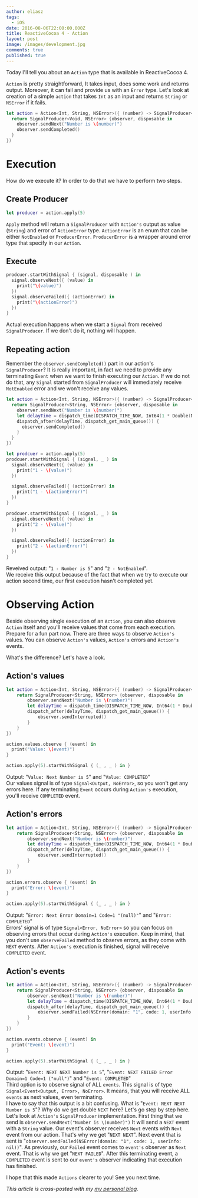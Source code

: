 ```yaml
---
author: eliasz
tags:
  - iOS
date: 2016-08-06T22:00:00.000Z
title: ReactiveCocoa 4 - Action
layout: post
image: /images/development.jpg
comments: true
published: true
---
```


Today I'll tell you about an `Action` type that is available in ReactiveCocoa 4.

`Action` is pretty straightforward, It takes input, does some work and returns output. Moreover, it can fail and provide us with an `Error` type. Let's look at creation of a simple `action` that takes `Int` as an input and returns `String` or `NSError` if it fails.

```swift
let action = Action<Int, String, NSError>({ (number) -> SignalProducer<String, NSError> in
  return SignalProducer<Void, NSError> {observer, disposable in
    observer.sendNext("Number is \(number)")
    observer.sendCompleted()
  }
})
```

Execution
===
How do we execute it? In order to do that we have to perform two steps.

Create Producer
---
```swift
let producer = action.apply(5)
```
`Apply` method will return a `SignalProducer` with `Action's` output as value (`String`) and error of `ActionError` type. `ActionError` is an enum that can be either `NotEnabled` or `ProducerError`. `ProducerError` is a wrapper around error type that specify in our `Action`.

Execute
---

```swift
prodcuer.startWithSignal { (signal, disposable ) in
  signal.observeNext({ (value) in
    print("\(value)")
  })
  signal.observeFailed({ (actionError) in
    print("\(actionError)")
  })
}
```
Actual execution happens when we start a `Signal` from received `SignalProducer`. If we don't do it, nothing will happen.

Repeating action
---
Remember the `observer.sendCompleted()` part in our action's `SignalProducer`? It is really important, in fact we need to provide any terminating `Event` when we want to finish executing our `Action`. If we do not do that, any `Signal` started from `SignalProducer` will immediately receive `NotEnabled` error and we won't receive any values.

```swift
let action = Action<Int, String, NSError>({ (number) -> SignalProducer<String, NSError> in
  return SignalProducer<String, NSError> {observer, disposable in
    observer.sendNext("Number is \(number)")
    let delayTime = dispatch_time(DISPATCH_TIME_NOW, Int64(1 * Double(NSEC_PER_SEC)))
    dispatch_after(delayTime, dispatch_get_main_queue()) {
      observer.sendCompleted()
    }
  }
})

let prodcuer = action.apply(5)
prodcuer.startWithSignal { (signal, _ ) in
  signal.observeNext({ (value) in
    print("1 - \(value)")
  })

  signal.observeFailed({ (actionError) in
    print("1 - \(actionError)")
  })
}

prodcuer.startWithSignal { (signal, _ ) in
  signal.observeNext({ (value) in
    print("2 - \(value)")
  })

  signal.observeFailed({ (actionError) in
    print("2 - \(actionError)")
  })
}
```

Reveived output: "`1 - Number is 5`" and "`2 - NotEnabled`".  
We receive this output because of the fact that when we try to execute our action second time, our first execution hasn't completed yet.

Observing Action
===
Beside observing single execution of an `Action`, you can also observe `Action` itself and you'll receive values that come from each execution. Prepare for a fun part now. There are three ways to observe `Action's` values. You can observe `Action's` values, `Action's` errors and `Action's` events.

What's the difference? Let's have a look.

Action's values
---
```swift
let action = Action<Int, String, NSError>({ (number) -> SignalProducer<String, NSError> in
    return SignalProducer<String, NSError> {observer, disposable in
        observer.sendNext("Number is \(number)")
        let delayTime = dispatch_time(DISPATCH_TIME_NOW, Int64(1 * Double(NSEC_PER_SEC)))
        dispatch_after(delayTime, dispatch_get_main_queue()) {
            observer.sendInterrupted()
        }
    }
})

action.values.observe { (event) in
  print("Value: \(event)")
}

action.apply(5).startWithSignal { (_ , _ ) in }
```
Output: "`Value: Next Number is 5`" and "`Value: COMPLETED`"  
Our values signal is of type `Signal<Output, NoError>`, so you won't get any errors here. If any terminating `Event` occurs during `Action's` execution, you'll receive `COMPLETED` event.

Action's errors
---
```swift
let action = Action<Int, String, NSError>({ (number) -> SignalProducer<String, NSError> in
    return SignalProducer<String, NSError> {observer, disposable in
        observer.sendNext("Number is \(number)")
        let delayTime = dispatch_time(DISPATCH_TIME_NOW, Int64(1 * Double(NSEC_PER_SEC)))
        dispatch_after(delayTime, dispatch_get_main_queue()) {
            observer.sendInterrupted()
        }
    }
})

action.errors.observe { (event) in
  print("Error: \(event)")
}

action.apply(5).startWithSignal { (_ , _ ) in }
```

Output: "`Error: Next Error Domain=1 Code=1 "(null)"`" and "`Error: COMPLETED`"  
Errors' signal is of type `Signal<Error, NoError>` so you can focus on observing errors that occur during `Action's` execution. Keep in mind, that you don't use `observeFailed` method to observe errors, as they come with `NEXT` events. After `Action's` execution is finished, signal will receive `COMPLETED` event.

Action's events
---
```swift
let action = Action<Int, String, NSError>({ (number) -> SignalProducer<String, NSError> in
    return SignalProducer<String, NSError> {observer, disposable in
        observer.sendNext("Number is \(number)")
        let delayTime = dispatch_time(DISPATCH_TIME_NOW, Int64(1 * Double(NSEC_PER_SEC)))
        dispatch_after(delayTime, dispatch_get_main_queue()) {
            observer.sendFailed(NSError(domain: "1", code: 1, userInfo: nil))
        }
    }
})

action.events.observe { (event) in
  print("Event: \(event)")
}

action.apply(5).startWithSignal { (_ , _ ) in }
```
Output: "`Event: NEXT NEXT Number is 5`", "`Event: NEXT FAILED Error Domain=1 Code=1 ("null")`" and "`Event: COMPLETED`"  
Third option is to observe signal of ALL `events`. This signal is of type `Signal<Event<Output, Error>, NoError>`. It means, that you will receive ALL `events` as next values, even terminating.  
I have to say that this output is a bit confusing. What is "`Event: NEXT NEXT Number is 5`"? Why do we get double `NEXT` here? Let's go step by step here.
Let's look at `Action's` `SignalProducer` implementation. First thing that we send is `observer.sendNext("Number is \(number)")` It will send a `NEXT` event with a `String` value.
Our event's observer receives `Next` events with `Next` event from our action. That's why we get "`NEXT NEXT`". Next event that is sent is "`observer.sendFailed(NSError(domain: "1", code: 1, userInfo: nil))`". As previously, our `Failed` event comes to `event's` observer as `Next` event. That is why we get "`NEXT FAILED`". After this terminating event, a `COMPLETED` event is sent to our `event's` observer indicating that execution has finished.

I hope that this made `Actions` clearer to you! See you next time.

*This article is cross-posted with my [my personal blog](http://eluss.github.io/).*
